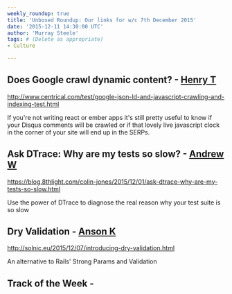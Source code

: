 ```yaml
---
weekly_roundup: true
title: 'Unboxed Roundup: Our links for w/c 7th December 2015'
date: '2015-12-11 14:30:00 UTC'
author: 'Murray Steele'
tags: # (Delete as appropriate)
- Culture

---
```


## Does Google crawl dynamic content? - [Henry T](http://www.unboxedconsulting.com/people/henry-turner)

http://www.centrical.com/test/google-json-ld-and-javascript-crawling-and-indexing-test.html

If you're not writing react or ember apps it's still pretty useful to know if your Disqus comments will be crawled or if that lovely live javascript clock  in the corner of your site will end up in the SERPs.

## Ask DTrace: Why are my tests so slow? - [Andrew W](http://www.unboxedconsulting.com/people/andrew-white)

https://blog.8thlight.com/colin-jones/2015/12/01/ask-dtrace-why-are-my-tests-so-slow.html

Use the power of DTrace to diagnose the real reason why your test suite is so slow

## Dry Validation - [Anson K](http://www.unboxedconsulting.com/people/anson-kelly)

http://solnic.eu/2015/12/07/introducing-dry-validation.html

An alternative to Rails' Strong Params and Validation

## Track of the Week - [](https://www.unboxedconsulting.com/people/)

